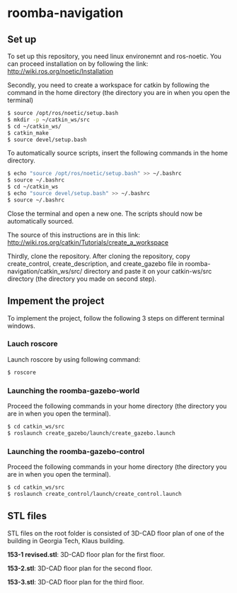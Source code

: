 # roomba-navigation
## Set up
To set up this repository, you need linux environemnt and ros-noetic.
You can proceed installation on by following the link: http://wiki.ros.org/noetic/Installation

Secondly, you need to create a workspace for catkin by following the command in the home directory (the directory you are in when you open the terminal)
```bash
$ source /opt/ros/noetic/setup.bash
$ mkdir -p ~/catkin_ws/src
$ cd ~/catkin_ws/
$ catkin_make
$ source devel/setup.bash
```
To automatically source scripts, insert the following commands in the home directory.
```bash
$ echo "source /opt/ros/noetic/setup.bash" >> ~/.bashrc
$ source ~/.bashrc
$ cd ~/catkin_ws
$ echo "source devel/setup.bash" >> ~/.bashrc
$ source ~/.bashrc
```
Close the terminal and open a new one. The scripts should now be automatically sourced.

The source of this instructions are in this link: http://wiki.ros.org/catkin/Tutorials/create_a_workspace


Thirdly, clone the repository. 
After cloning the repository, copy create_control, create_description, and create_gazebo file in roomba-navigation/catkin_ws/src/ directory and paste it on your catkin-ws/src directory (the directory you made on second step). 
## Impement the project
To implement the project, follow the following 3 steps on different terminal windows.
### Lauch roscore
Launch roscore by using following command:
```bash
$ roscore
```
### Launching the roomba-gazebo-world 
Proceed the following commands in your home directory (the directory you are in when you open the terminal).
```bash
$ cd catkin_ws/src
$ roslaunch create_gazebo/launch/create_gazebo.launch
```

### Launching the roomba-gazebo-control
Proceed the following commands in your home directory (the directory you are in when you open the terminal).
```bash
$ cd catkin_ws/src
$ roslaunch create_control/launch/create_control.launch
```



## STL files
STL files on the root folder is consisted of 3D-CAD floor plan of one of the building in Georgia Tech, Klaus building.

**153-1 revised.stl**: 3D-CAD floor plan for the first floor.

**153-2.stl**: 3D-CAD floor plan for the second floor.

**153-3.stl**: 3D-CAD floor plan for the third floor.
